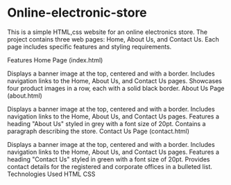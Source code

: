 # Online-electronic-store
This is a simple HTML,css website for an online electronics store. The project contains three web pages: Home, About Us, and Contact Us. Each page includes specific features and styling requirements.

Features
Home Page (index.html)

Displays a banner image at the top, centered and with a border.
Includes navigation links to the Home, About Us, and Contact Us pages.
Showcases four product images in a row, each with a solid black border.
About Us Page (about.html)

Displays a banner image at the top, centered and with a border.
Includes navigation links to the Home, About Us, and Contact Us pages.
Features a heading "About Us" styled in grey with a font size of 20pt.
Contains a paragraph describing the store.
Contact Us Page (contact.html)

Displays a banner image at the top, centered and with a border.
Includes navigation links to the Home, About Us, and Contact Us pages.
Features a heading "Contact Us" styled in green with a font size of 20pt.
Provides contact details for the registered and corporate offices in a bulleted list.
Technologies Used
HTML
CSS
